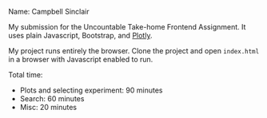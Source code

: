 Name: Campbell Sinclair

My submission for the Uncountable Take-home Frontend Assignment. It uses plain
Javascript, Bootstrap, and [Plotly](https://plotly.com/javascript/).

My project runs entirely the browser. Clone the project and open
```index.html``` in a browser with Javascript enabled to run.

Total time:
* Plots and selecting experiment: 90 minutes
* Search: 60 minutes
* Misc: 20 minutes
